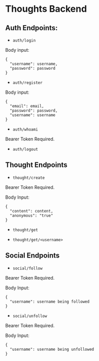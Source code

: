 
# Thoughts Backend

## Auth Endpoints:

- `auth/login`
  
Body input:  
```
{
  "username": username, 
  "password": password
}
```
  
- `auth/register`
  
Body input: 
```
{
  "email": email, 
  "password": password, 
  "username": username
}
```

- `auth/whoami`
  
Bearer Token Required.

- `auth/logout`

## Thought Endpoints

- `thought/create`
  
Bearer Token Required.

Body Input: 
```
{
  "content": content,
  "anonymous": "true"
}
```
- `thought/get`

- `thought/get/<username>`

## Social Endpoints

- `social/follow`
  
Bearer Token Required.

Body Input:
```
{
  "username": username being followed
}
```
- `social/unfollow`
  
Bearer Token Required.

Body Input:
```
{
  "username": username being unfollowed
}
```

